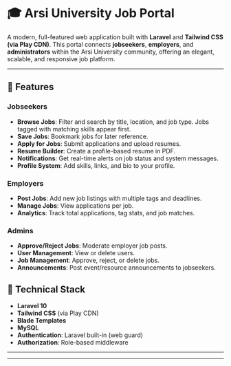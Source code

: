 # 🎓 Arsi University Job Portal

A modern, full-featured web application built with **Laravel** and **Tailwind CSS (via Play CDN)**. This portal connects **jobseekers**, **employers**, and **administrators** within the Arsi University community, offering an elegant, scalable, and responsive job platform.

---

## 🚀 Features

### Jobseekers
- **Browse Jobs**: Filter and search by title, location, and job type. Jobs tagged with matching skills appear first.
- **Save Jobs**: Bookmark jobs for later reference.
- **Apply for Jobs**: Submit applications and upload resumes.
- **Resume Builder**: Create a profile-based resume in PDF.
- **Notifications**: Get real-time alerts on job status and system messages.
- **Profile System**: Add skills, links, and bio to your profile.

### Employers
- **Post Jobs**: Add new job listings with multiple tags and deadlines.
- **Manage Jobs**: View applications per job.
- **Analytics**: Track total applications, tag stats, and job matches.

### Admins
- **Approve/Reject Jobs**: Moderate employer job posts.
- **User Management**: View or delete users.
- **Job Management**: Approve, reject, or delete jobs.
- **Announcements**: Post event/resource announcements to jobseekers.

## 🧱 Technical Stack

- **Laravel 10**
- **Tailwind CSS** (via Play CDN)
- **Blade Templates**
- **MySQL**
- **Authentication**: Laravel built-in (web guard)
- **Authorization**: Role-based middleware

---

---
